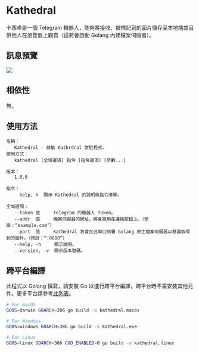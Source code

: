 # Kathedral

卡西卓是一個 Telegram 機器人，能夠將接收、被標記到的圖片儲存至本地端並且供他人在瀏覽器上觀賞（這將會啟動 Golang 內建檔案伺服器）。

## 訊息預覽

![](http://i.imgur.com/9gXmzov.png)

## 相依性
無。

## 使用方法

```
名稱：
   Kathedral - 啟動 Kathrdral 常駐程式。
使用方式：
   kathedral [全域選項] 指令 [指令選項] [參數...]

版本：
   1.0.0

指令：
     help, h  顯示 Kathedral 的說明與指令清單。

全域選項：
   --token 值     Telegram 的機器人 Token。
   --addr  值     檔案伺服器的網址，將會被用在連結按鈕上。（預設：“example.com”）
   --port  值     Kathedral 將會在此埠口部署 Golang 原生檔案伺服器以暴露取得到的圖片。（預設：“:8888”）
   --help, -h     顯示說明。
   --version, -v  顯示版本號碼。
```

## 跨平台編譯

此程式以 Golang 撰寫，請安裝 Go 以進行跨平台編譯，跨平台時不需安裝其他元件。更多平台請參考[此列表](https://golang.org/doc/install/source#environment)。

```bash
# For macOS
GOOS=darwin GOARCH=386 go build -o kathedral.macos

# For Windows
GOOS=windows GOARCH=386 go build -o kathedral.exe

# For Linux
GOOS=linux GOARCH=386 CGO_ENABLED=0 go build -o kathedral.linux
```
